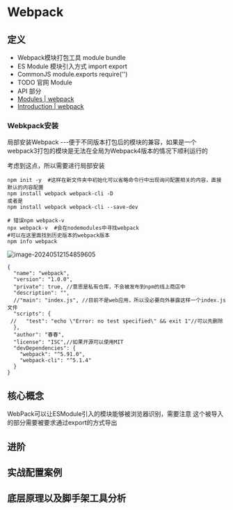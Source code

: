 # Webpack

## 定义

 - Webpack模块打包工具    module bundle
 - ES Module 模块引入方式  import  export
 - CommonJS  module.exports  require('')
 - TODO 官网 Module
 -  API 部分
 - [Modules | webpack](https://webpack.js.org/concepts/modules/#what-is-a-webpack-module)
 - [Introduction | webpack](https://webpack.js.org/api/)



### Webkpack安装

局部安装Webpack ---便于不同版本打包后的模块的兼容，如果是一个webpack3打包的模块是无法在全局为Webpack4版本的情况下顺利运行的 

考虑到这点，所以需要进行局部安装



```
npm init -y  #这样在新文件夹中初始化可以省略命令行中出现询问配置相关的内容，直接默认的内容配置
npm install webpack webpack-cli -D
或者是
npm install webpack webpack-cli --save-dev

# 错误npm webpack-v 
npx webpack-v  #会在nodemodules中寻找webpack
#可以在这里面找到历史版本的webpack版本
npm info webpack

```

![image-20240512154859605](C:\Users\chunchun\AppData\Roaming\Typora\typora-user-images\image-20240512154859605.png)

```
{
  "name": "webpack",
  "version": "1.0.0",
  "private": true, //意思是私有仓库，不会被发布到npm的线上商店中
  "description": "", 
  //"main": "index.js", //目前不是web应用，所以没必要向外暴露这样一个index.js文件
  "scripts": {
 //   "test": "echo \"Error: no test specified\" && exit 1"//可以先删除
  },
  "author": "春春",
  "license": "ISC",//如果开源可以使用MIT
  "devDependencies": {
    "webpack": "^5.91.0",
    "webpack-cli": "^5.1.4"
  }
}

```



## 核心概念

WebPack可以让ESModule引入的模块能够被浏览器识别，需要注意 这个被导入的部分需要被要求通过export的方式导出

## 进阶  

## 实战配置案例  

## 底层原理以及脚手架工具分析